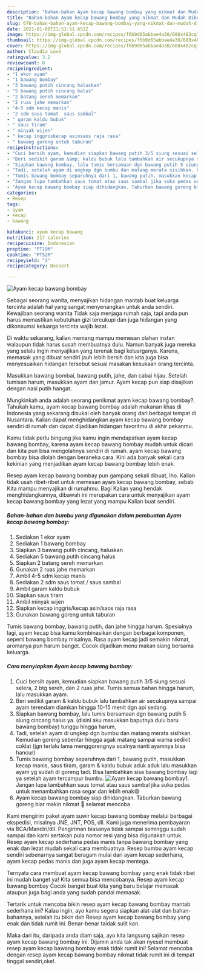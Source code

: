 ```yaml
---
description: "Bahan-bahan Ayam kecap bawang bombay yang nikmat dan Mudah Dibuat"
title: "Bahan-bahan Ayam kecap bawang bombay yang nikmat dan Mudah Dibuat"
slug: 670-bahan-bahan-ayam-kecap-bawang-bombay-yang-nikmat-dan-mudah-dibuat
date: 2021-01-08T21:51:51.652Z
image: https://img-global.cpcdn.com/recipes/f6b9d65abbae4a30/680x482cq70/ayam-kecap-bawang-bombay-foto-resep-utama.jpg
thumbnail: https://img-global.cpcdn.com/recipes/f6b9d65abbae4a30/680x482cq70/ayam-kecap-bawang-bombay-foto-resep-utama.jpg
cover: https://img-global.cpcdn.com/recipes/f6b9d65abbae4a30/680x482cq70/ayam-kecap-bawang-bombay-foto-resep-utama.jpg
author: Claudia Love
ratingvalue: 3.2
reviewcount: 8
recipeingredient:
- "1 ekor ayam"
- "1 bawang bombay"
- "3 bawang putih cincang haluskan"
- "5 bawang putih cincang halus"
- "2 batang sereh memarkan"
- "2 ruas jahe memarkan"
- "4-5 sdm kecap manis"
- "2 sdm saus tomat  saus sambal"
- " garam kaldu bubuk"
- " saus tiram"
- " minyak wijen"
- " kecap inggriskecap asinsaos raja rasa"
- " bawang goreng untuk taburan"
recipeinstructions:
- "Cuci bersih ayam, kemudian siapkan bawang putih 3/5 siung sesuai selera, 2 btg sereh, dan 2 ruas jahe. Tumis semua bahan hingga harum, lalu masukkan ayam."
- "Beri sedikit garam &amp; kaldu bubuk lalu tambahkan air secukupnya sampai ayam terendam diamkan hingga 10-15 menit dgn api sedang."
- "Siapkan bawang bombay, lalu tumis bersamaan dgn bawang putih 5 siung cincang halus ya. (disini aku masukkan baputnya dulu baru bawang bombay) tunggu hingga harum,"
- "Tadi, setelah ayam di ungkep dgn bumbu dan matang merata sisihkan. Kemudian goreng sebentar hingga agak matang sampai warna sedikit coklat (jgn terlalu lama menggorengnya soalnya nanti ayamnya bisa hancur)"
- "Tumis bawang bombay separuhnya dari 1, bawang putih, masukkan kecap manis, saus tiram, garam &amp; kaldu bubuk aduk aduk lalu masukkan ayam yg sudah di goreng tadi. Bisa tambahkan sisa bawang bombay lagi ya setelah ayam tercampur bumbu."
- "Jangan lupa tambahkan saus tomat atau saus sambal jika suka pedas untuk menambahkan rasa segar dan lebih enak😄"
- "Ayam kecap bawang bombay siap dihidangkan. Taburkan bawang goreng biar makin nikmat 🙏 selamat mencoba"
categories:
- Resep
tags:
- ayam
- kecap
- bawang

katakunci: ayam kecap bawang 
nutrition: 217 calories
recipecuisine: Indonesian
preptime: "PT19M"
cooktime: "PT52M"
recipeyield: "2"
recipecategory: Dessert

---
```



![Ayam kecap bawang bombay](https://img-global.cpcdn.com/recipes/f6b9d65abbae4a30/680x482cq70/ayam-kecap-bawang-bombay-foto-resep-utama.jpg)

Sebagai seorang wanita, menyajikan hidangan mantab buat keluarga tercinta adalah hal yang sangat menyenangkan untuk anda sendiri. Kewajiban seorang  wanita Tidak saja menjaga rumah saja, tapi anda pun harus memastikan kebutuhan gizi tercukupi dan juga hidangan yang dikonsumsi keluarga tercinta wajib lezat.

Di waktu  sekarang, kalian memang mampu memesan olahan instan walaupun tidak harus susah membuatnya dulu. Namun banyak juga mereka yang selalu ingin menyajikan yang terenak bagi keluarganya. Karena, memasak yang dibuat sendiri jauh lebih bersih dan kita juga bisa menyesuaikan hidangan tersebut sesuai masakan kesukaan orang tercinta. 

Masukkan bawang bombai, bawang putih, jahe, dan cabai hijau. Setelah tumisan harum, masukkan ayam dan jamur. Ayam kecap pun siap disajikan dengan nasi putih hangat.

Mungkinkah anda adalah seorang penikmat ayam kecap bawang bombay?. Tahukah kamu, ayam kecap bawang bombay adalah makanan khas di Indonesia yang sekarang disukai oleh banyak orang dari berbagai tempat di Nusantara. Kalian dapat menghidangkan ayam kecap bawang bombay sendiri di rumah dan dapat dijadikan hidangan favoritmu di akhir pekanmu.

Kamu tidak perlu bingung jika kamu ingin mendapatkan ayam kecap bawang bombay, karena ayam kecap bawang bombay mudah untuk dicari dan kita pun bisa mengolahnya sendiri di rumah. ayam kecap bawang bombay bisa diolah dengan beraneka cara. Kini ada banyak sekali cara kekinian yang menjadikan ayam kecap bawang bombay lebih enak.

Resep ayam kecap bawang bombay pun gampang sekali dibuat, lho. Kalian tidak usah ribet-ribet untuk memesan ayam kecap bawang bombay, sebab Kita mampu menyajikan di rumahmu. Bagi Kalian yang hendak menghidangkannya, dibawah ini merupakan cara untuk menyajikan ayam kecap bawang bombay yang lezat yang mampu Kalian buat sendiri.

<!--inarticleads1-->

##### Bahan-bahan dan bumbu yang digunakan dalam pembuatan Ayam kecap bawang bombay:

1. Sediakan 1 ekor ayam
1. Sediakan 1 bawang bombay
1. Siapkan 3 bawang putih cincang, haluskan
1. Sediakan 5 bawang putih cincang halus
1. Siapkan 2 batang sereh memarkan
1. Gunakan 2 ruas jahe memarkan
1. Ambil 4-5 sdm kecap manis
1. Sediakan 2 sdm saus tomat / saus sambal
1. Ambil  garam kaldu bubuk
1. Siapkan  saus tiram
1. Ambil  minyak wijen
1. Siapkan  kecap inggris/kecap asin/saos raja rasa
1. Gunakan  bawang goreng untuk taburan


Tumis bawang bombay, bawang putih, dan jahe hingga harum. Spesialnya lagi, ayam kecap bisa kamu kombinasikan dengan berbagai komponen, seperti bawang bombay misalnya. Rasa ayam kecap jadi semakin nikmat, aromanya pun harum banget. Cocok dijadikan menu makan siang bersama keluarga. 

<!--inarticleads2-->

##### Cara menyiapkan Ayam kecap bawang bombay:

1. Cuci bersih ayam, kemudian siapkan bawang putih 3/5 siung sesuai selera, 2 btg sereh, dan 2 ruas jahe. Tumis semua bahan hingga harum, lalu masukkan ayam.
1. Beri sedikit garam &amp; kaldu bubuk lalu tambahkan air secukupnya sampai ayam terendam diamkan hingga 10-15 menit dgn api sedang.
1. Siapkan bawang bombay, lalu tumis bersamaan dgn bawang putih 5 siung cincang halus ya. (disini aku masukkan baputnya dulu baru bawang bombay) tunggu hingga harum,
1. Tadi, setelah ayam di ungkep dgn bumbu dan matang merata sisihkan. Kemudian goreng sebentar hingga agak matang sampai warna sedikit coklat (jgn terlalu lama menggorengnya soalnya nanti ayamnya bisa hancur)
1. Tumis bawang bombay separuhnya dari 1, bawang putih, masukkan kecap manis, saus tiram, garam &amp; kaldu bubuk aduk aduk lalu masukkan ayam yg sudah di goreng tadi. Bisa tambahkan sisa bawang bombay lagi ya setelah ayam tercampur bumbu.
<img src="//assets-global.cpcdn.com/assets/icons/button_play-2c75c40dde080a61004c1f40b05d8f140eaff45d7e9e6481dc71c63d2e7c4909.png" alt="Ayam kecap bawang bombay">1. Jangan lupa tambahkan saus tomat atau saus sambal jika suka pedas untuk menambahkan rasa segar dan lebih enak😄
1. Ayam kecap bawang bombay siap dihidangkan. Taburkan bawang goreng biar makin nikmat 🙏 selamat mencoba


Kami mengirim paket ayam suwir kecap bawang bombay melalui berbagai ekspedisi, misalnya JNE, JNT, POS, dll. Kami juga menerima pembayaran via BCA/Mandiri/dll. Pengiriman biasanya tidak sampai seminggu sudah sampai dan kami sertakan pula nomor resi yang bisa digunakan untuk. Resep ayam kecap sederhana pedas manis tanpa bawang bombay yang enak dan lezat mudah sekali cara membuatnya. Resep bumbu ayam kecap sendiri sebenarnya sangat beragam mulai dari ayam kecap sederhana, ayam kecap pedas manis dan juga ayam kecap mentega. 

Ternyata cara membuat ayam kecap bawang bombay yang enak tidak ribet ini mudah banget ya! Kita semua bisa mencobanya. Resep ayam kecap bawang bombay Cocok banget buat kita yang baru belajar memasak ataupun juga bagi anda yang sudah pandai memasak.

Tertarik untuk mencoba bikin resep ayam kecap bawang bombay mantab sederhana ini? Kalau ingin, ayo kamu segera siapkan alat-alat dan bahan-bahannya, setelah itu bikin deh Resep ayam kecap bawang bombay yang enak dan tidak rumit ini. Benar-benar taidak sulit kan. 

Maka dari itu, daripada anda diam saja, ayo kita langsung sajikan resep ayam kecap bawang bombay ini. Dijamin anda tak akan nyesel membuat resep ayam kecap bawang bombay enak tidak rumit ini! Selamat mencoba dengan resep ayam kecap bawang bombay nikmat tidak rumit ini di tempat tinggal sendiri,oke!.

